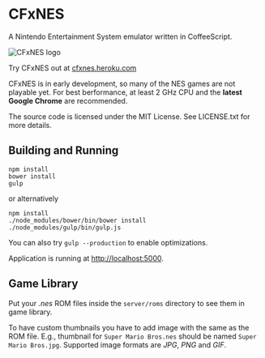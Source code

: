 # CFxNES

A Nintendo Entertainment System emulator written in CoffeeScript.

![CFxNES logo](https://raw.githubusercontent.com/jpikl/cfxnes/master/client/images/logo-md.png)

Try CFxNES out at [cfxnes.heroku.com](http://cfxnes.herokuapp.com)

CFxNES is in early development, so many of the NES games are not playable yet.
For best berformance, at least 2 GHz CPU and the **latest Google Chrome**
are recommended.

The source code is licensed under the MIT License.
See LICENSE.txt for more details.

## Building and Running

    npm install
    bower install
    gulp

or alternatively

    npm install
    ./node_modules/bower/bin/bower install
    ./node_modules/gulp/bin/gulp.js

You can also try `gulp --production` to enable optimizations.

Application is running at <http://localhost:5000>.

## Game Library

Put your *.nes* ROM files inside the `server/roms` directory to see them in game library.

To have custom thumbnails you have to add image with the same as the ROM file.
E.g., thumbnail for `Super Mario Bros.nes` should be named `Super Mario Bros.jpg`.
Supported image formats are *JPG*, *PNG* and *GIF*.

